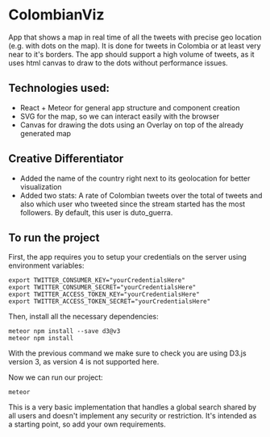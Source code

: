 # ColombianViz


App that shows a map in real time of all the tweets with precise geo location (e.g. with dots on the map). It is done for tweets in Colombia or at least very near to it's borders. The app should support a high volume of tweets, as it uses html canvas to draw to the dots without performance issues.

## Technologies used:

* React + Meteor for general app structure and component creation
* SVG for the map, so we can interact easily with the browser
* Canvas for drawing the dots using an Overlay on top of the already generated map

## Creative Differentiator


*  Added the name of the country right next to its geolocation for better visualization
*  Added two stats: A rate of Colombian tweets over the total of tweets and also which user who tweeted since the stream started has the most followers. By default, this user is duto_guerra.

## To run the project

First, the app requires you to setup your credentials on the server using environment variables:

```
export TWITTER_CONSUMER_KEY="yourCredentialsHere"
export TWITTER_CONSUMER_SECRET="yourCredentialsHere"
export TWITTER_ACCESS_TOKEN_KEY="yourCredentialsHere"
export TWITTER_ACCESS_TOKEN_SECRET="yourCredentialsHere"
```

Then, install all the necessary dependencies:

```
meteor npm install --save d3@v3
meteor npm install
```


With the previous command we make sure to check you are using D3.js version 3, as version 4 is not supported here.

Now we can run our project:
```
meteor
```

This is a very basic implementation that handles a global search shared by all users and doesn't implement any security or restriction. It's intended as a starting point, so add your own requirements.
